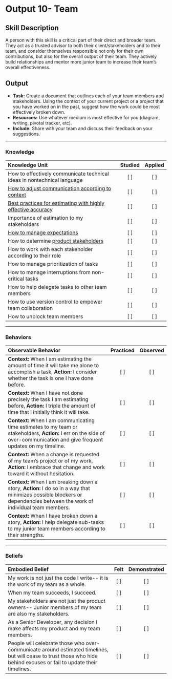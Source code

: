 # Output 10- Team 

## Skill Description
A person with this skill is a critical part of their direct and broader team. They act as a trusted advisor to both their client/stakeholders and to their team, and consider themselves responsible not only for their own contributions, but also for the overall output of their team. They actively build relationships and mentor more junior team  to increase their team’s overall effectiveness. 

## Output
- **Task:** Create a document that outlines each of your team members and stakeholders. Using the context of your current project or a project that you have worked on in the past, suggest how the work could be most effectively broken down.
- **Resources:** Use whatever medium is most effective for you (diagram, writing, pivotal tracker, etc). 
- **Include:** Share with your team and discuss their feedback on your suggestions. 

--- 

### Knowledge

| Knowledge Unit   |      Studied      | Applied |
|:-------------|:------------------:|:--------:|
| How to effectively communicate technical ideas in nontechnical language  |   [ ]   |   [ ] |
| [How to adjust communication according to context](https://github.com/andela/learningmap/blob/master/Phase-C/Entry-level%20Developer/Curriculum/18%20-%20Stakeholder%20Management/README.md) |   [ ]   |   [ ] |
| [Best practices for estimating with highly effective accuracy](https://github.com/andela/learningmap/blob/master/Phase-3/Technical%20Team%20Lead/Curriculum/18%20-%20Estimating/README.md) |   [ ]   |   [ ] |
| Importance of estimation to my stakeholders  |   [ ]   |   [ ] |
| [How to manage expectations](https://github.com/andela/learningmap/tree/master/Phase-3/Technical%20Team%20Lead/Curriculum/3%20-%20Expectations%20Management) |   [ ]   |   [ ] |
| How to determine [product stakeholders](https://github.com/andela/learningmap/blob/master/Phase-2/Mid-Level%20Developer/Curriculum/01%20-%20Stakeholder%20Management/README.md) |   [ ]   |   [ ] |
| How to work with each stakeholder according to their role |   [ ]   |   [ ] |
| How to manage prioritization of tasks |   [ ]   |   [ ] |
| How to manage interruptions from non-critical tasks |   [ ]   |   [ ] |
| How to help delegate tasks to other team members |   [ ]   |   [ ] |
| How to use version control to empower team collaboration |   [ ]   |   [ ] |
| How to unblock team members  |   [ ]   |   [ ] |

 
-------

### Behaviors

| Observable Behavior   |      Practiced      | Observed |
|:-------------|:------------------:|:--------:|
| **Context:** When I am estimating the amount of time it will take me alone to accomplish a task, **Action:** I consider whether the task is one I have done before. |   [ ]   |   [ ] |
| **Context:** When I have not done precisely the task I am estimating before, **Action:** I triple the amount of time that I initially think it will take. |   [ ]   |   [ ] |
| **Context:** When I am communicating time estimates to my team or stakeholders, **Action:** I err on the side of over-communication and give frequent updates on my timeline. |   [ ]   |   [ ] |
| **Context:** When a change is requested of my team’s project or of my work, **Action:** I embrace that change and work toward it without hesitation. |   [ ]   |   [ ] |
| **Context:** When I am breaking down a story, **Action:** I do so in a way that minimizes possible blockers or dependencies between the work of individual team members. |   [ ]   |   [ ] |
| **Context:** When I have broken down a story, **Action:** I help delegate sub-tasks to my junior team members according to their strengths. |   [ ]   |   [ ] |

-------

### Beliefs

| Embodied Belief   |      Felt      | Demonstrated |
|:-------------|:------------------:|:--------:|
| My work is not just the code I write-- it is the work of my team as a whole. |   [ ]   |   [ ] |
| When my team succeeds, I succeed. |   [ ]   |   [ ] |
| My stakeholders are not just the product owners-- Junior members of my team are also my stakeholders. |   [ ]   |   [ ] |
| As a Senior Developer, any decision I make affects my product and my team members. |   [ ]   |   [ ] |
| People will celebrate those who over-communicate around estimated timelines, but will cease to trust those who hide behind excuses or fail to update their timelines. |   [ ]   |   [ ] |

